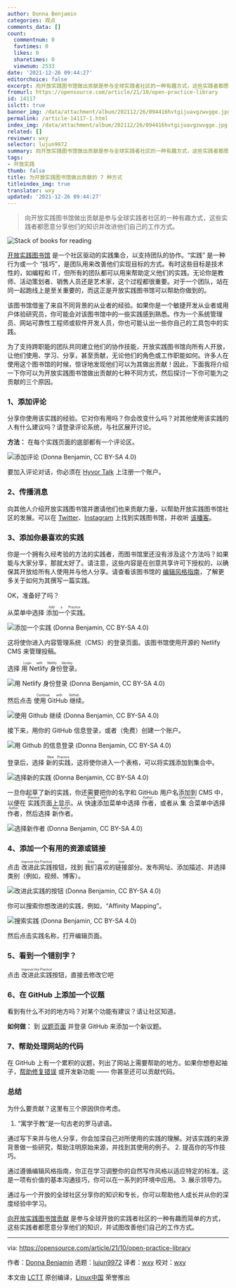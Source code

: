 ```yaml
---
author: Donna Benjamin
categories: 观点
comments_data: []
count:
  commentnum: 0
  favtimes: 0
  likes: 0
  sharetimes: 0
  viewnum: 2533
date: '2021-12-26 09:44:27'
editorchoice: false
excerpt: 向开放实践图书馆做出贡献是参与全球实践者社区的一种有趣方式，这些实践者都愿意分享他们的知识并改进他们自己的工作方式。
fromurl: https://opensource.com/article/21/10/open-practice-library
id: 14117
islctt: true
banner_img: /data/attachment/album/202112/26/094416hvtgijuavgzwvgge.jpg
permalink: /article-14117-1.html
index_img: /data/attachment/album/202112/26/094416hvtgijuavgzwvgge.jpg.thumb.jpg
related: []
reviewer: wxy
selector: lujun9972
summary: 向开放实践图书馆做出贡献是参与全球实践者社区的一种有趣方式，这些实践者都愿意分享他们的知识并改进他们自己的工作方式。
tags:
- 开放实践
thumb: false
title: 为开放实践图书馆做出贡献的 7 种方式
titleindex_img: true
translator: wxy
updated: '2021-12-26 09:44:27'
---
```



> 
> 向开放实践图书馆做出贡献是参与全球实践者社区的一种有趣方式，这些实践者都愿意分享他们的知识并改进他们自己的工作方式。
> 
> 
> 


![](/data/attachment/album/202112/26/094416hvtgijuavgzwvgge.jpg "Stack of books for reading")


[开放实践图书馆](https://openpracticelibrary.com/learn) 是一个社区驱动的实践集合，以支持团队的协作。“实践” 是一种行为或一个 “技巧”，是团队用来改善他们实现目标的方式。有时这些目标是技术性的，如编程和 IT，但所有的团队都可以用来帮助定义他们的实践。无论你是教师、活动策划者、销售人员还是艺术家，这个过程都很重要。对于一个团队，站在同一起跑线上是至关重要的，而这正是开放实践图书馆可以帮助你做到的。


该图书馆借鉴了来自不同背景的从业者的经验。如果你是一个敏捷开发从业者或用户体验研究员，你可能会对该图书馆中的一些实践感到熟悉。作为一个系统管理员、网站可靠性工程师或软件开发人员，你也可能认出一些你自己的工具包中的实践。


为了支持跨职能的团队共同建立他们的协作技能，开放实践图书馆向所有人开放，让他们使用、学习、分享，甚至贡献，无论他们的角色或工作职能如何。许多人在使用这个图书馆的时候，惊讶地发现他们可以为其做出贡献！因此，下面我将介绍一下你可以为开放实践图书馆做出贡献的七种不同方式，然后探讨一下你可能为之贡献的三个原因。


### 1、添加评论


分享你使用该实践的经验。它对你有用吗？你会改变什么吗？对其他使用该实践的人有什么建议吗？请登录评论系统，与社区展开讨论。


**方法：** 在每个实践页面的底部都有一个评论区。


![添加评论 (Donna Benjamin, CC BY-SA 4.0)](/data/attachment/album/202112/26/094428ca45w53wicumzl9k.png "Add a comment")


要加入评论对话，你必须在 [Hyvor Talk](https://talk.hyvor.com) 上注册一个账户。


### 2、传播消息


向其他人介绍开放实践图书馆并邀请他们也来贡献力量，以帮助开放实践图书馆社区的发展。可以在 [Twitter](https://twitter.com/practicelibrary)、[Instagram](https://www.instagram.com/openpracticelibrary) 上找到实践图书馆，并收听 [该播客](https://podcasts.apple.com/us/podcast/open-practice-podcast/id1501715186)。


### 3、添加你最喜欢的实践


你是一个拥有久经考验的方法的实践者，而图书馆里还没有涉及这个方法吗？如果能与大家分享，那就太好了。请注意，这些内容是在创意共享许可下授权的，以确保其开放给所有人使用并与他人分享。请查看该图书馆的 [编辑风格指南](https://openpracticelibrary.com/page/editorial/)，了解更多关于如何为其撰写一篇实践。


OK，准备好了吗？


从菜单中选择 <ruby> 添加一个实践 <rt>  Add a Practice </rt></ruby>。


![添加一个实践 (Donna Benjamin, CC BY-SA 4.0)](/data/attachment/album/202112/26/094429lgoofoa2p5hp8aq3.gif "Add a practice")


这将使你进入内容管理系统（CMS）的登录页面。该图书馆使用开源的 Netlify CMS 来管理投稿。


选择 <ruby> 用 Netlify 身份登录 <rt>  Login with Netlify Identity </rt></ruby>。


![用 Netlify 身份登录 (Donna Benjamin, CC BY-SA 4.0)](/data/attachment/album/202112/26/094429lj0aa6z2tvxvhzaf.png "Login with Netlify Identity")


然后点击 <ruby> 使用 GitHub 继续 <rt>  Continue with GitHub </rt></ruby>。


![使用 Github 继续 (Donna Benjamin, CC BY-SA 4.0)](/data/attachment/album/202112/26/094430zjjj7j3vhsafyvje.png "Continue with Github")


接下来，用你的 GitHub 信息登录，或者（免费）创建一个账户。


![用 Github 的信息登录 (Donna Benjamin, CC BY-SA 4.0)](/data/attachment/album/202112/26/094430t73acnmpqi3ro3r3.png "Log in with Github details")


登录后，选择 <ruby> 新的实践 <rt>  New Practice </rt></ruby>，这将使你进入一个表格，可以将实践添加到集合中。


![选择新的实践 (Donna Benjamin, CC BY-SA 4.0)](/data/attachment/album/202112/26/094431x0mr7our2rojug5z.gif "Select New Practice")


一旦你起草了新的实践，你还需要把你的名字和 GitHub 用户名添加到 CMS 中，以便在 <ruby> 实践 <rt>  Practice </rt></ruby> 页面上显示。从 <ruby> 快速添加 <rt>  Quick add </rt></ruby> 菜单中选择 <ruby> 作者 <rt>  Author </rt></ruby>，或者从 <ruby> 集合 <rt>  Collections </rt></ruby> 菜单中选择 <ruby> 作者 <rt>  Author </rt></ruby>，然后选择 <ruby> 新作者 <rt>  New Author </rt></ruby>。


![选择新作者 (Donna Benjamin, CC BY-SA 4.0)](/data/attachment/album/202112/26/094431v4c9sygd9tlbt9b9.gif "select New Author")


### 4、添加一个有用的资源或链接


点击 <ruby> 改进此实践 <rt>  Improve this Practice </rt></ruby> 按钮，找到 <ruby> 我们喜欢的链接 <rt>  links we love </rt></ruby>部分。发布网址、添加描述、并选择类别（例如，视频、博客）。


![改进此实践的按钮 (Donna Benjamin, CC BY-SA 4.0)](/data/attachment/album/202112/26/094431bux5502904e57kx2.png "Improve this Practice button")


你可以搜索你想改进的实践，例如，“Affinity Mapping”。


![搜索实践  (Donna Benjamin, CC BY-SA 4.0)](/data/attachment/album/202112/26/094431jhtnrvgz68rhg28s.png "Search for practice")


然后点击实践名称，打开编辑页面。


### 5、看到一个错别字？


点击 <ruby> 改进此实践 <rt>  Improve this Practice </rt></ruby> 按钮，直接去修改它吧


### 6、在 GitHub 上添加一个议题


看到有什么不对的地方吗？对某个功能有建议？请让社区知道。


**如何做：** 到 [议题页面](https://github.com/openpracticelibrary/openpracticelibrary/issues/new) 并登录 GitHub 来添加一个新议题。


### 7、帮助处理网站的代码


在 GitHub 上有一个累积的议题，列出了网站上需要帮助的地方。如果你想卷起袖子，[帮助修复错误](https://github.com/openpracticelibrary/openpracticelibrary/issues?q=is%3Aissue+is%3Aopen+label%3ABug) 或开发新功能 —— 你甚至还可以贡献代码。


### 总结


为什么要贡献？这里有三个原因供你考虑。


1. “寓学于教”是一句古老的罗马谚语。


通过写下来并与他人分享，你会加深自己对所使用的实践的理解。对该实践的来源背景做一些研究，帮助注明原始来源，并找到其使用的例子。
2. 提高你的写作技巧。


通过遵循编辑风格指南，你正在学习调整你的自然写作风格以适应特定的标准。这是一项有价值的基本沟通技巧，你可以在一系列的环境中应用。
3. 展示领导力。


通过与一个开放的全球社区分享你的知识和专长，你可以帮助他人成长并从你的深度经验中学习。


[向开放实践图书馆贡献](https://openpracticelibrary.com/page/contribution-guide) 是参与全球开放的实践者社区的一种有趣而简单的方式，这些实践者都愿意分享他们的知识，并试图改善他们自己的工作方式。




---


via: <https://opensource.com/article/21/10/open-practice-library>


作者：[Donna Benjamin](https://opensource.com/users/kattekrab) 选题：[lujun9972](https://github.com/lujun9972) 译者：[wxy](https://github.com/wxy) 校对：[wxy](https://github.com/wxy)


本文由 [LCTT](https://github.com/LCTT/TranslateProject) 原创编译，[Linux中国](https://linux.cn/) 荣誉推出